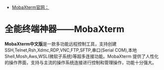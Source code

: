 - [MobaXterm官网：](https://mobaxterm.mobatek.net/)



# 全能终端神器——MobaXterm

**MobaXterm中文版**是一款多功能远程控制工具，支持创建SSH,Telnet,Rsh,Xdmc,RDP,VNC,FTP,SFTP,串口(Serial COM),本地Shell,Mosh,Aws,WSL(微软子系统)等超多连接功能。MobaXterm  提供了人性化的操作界面，支持与主流的操作系统连接进行控制和管理操作，功能十分强大。



